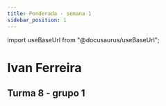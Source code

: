 ```yaml
---
title: Ponderada - semana 1
sidebar_position: 1
---
```

import useBaseUrl from "@docusaurus/useBaseUrl";

# Ivan Ferreira
## Turma 8 - grupo 1